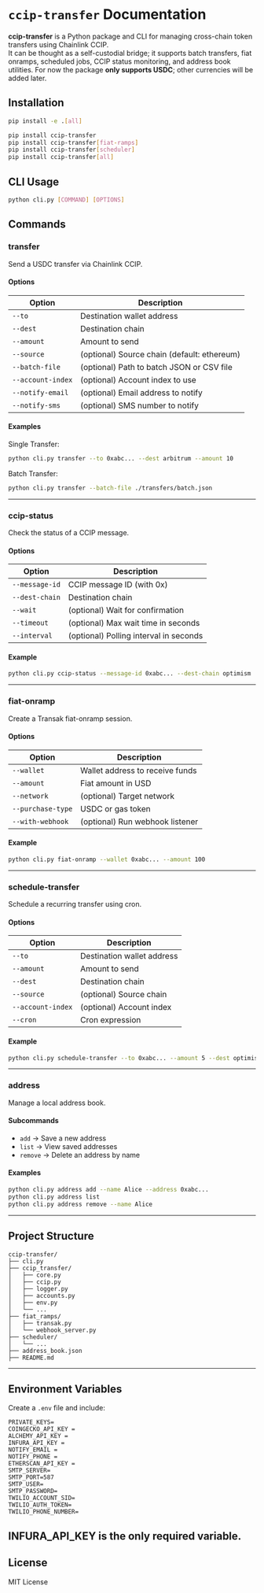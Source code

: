 # `ccip-transfer` Documentation

**ccip-transfer** is a Python package and CLI for managing cross-chain token transfers using Chainlink CCIP.  
It can be thought as a self-custodial bridge; it supports batch transfers, fiat onramps, scheduled jobs, CCIP status monitoring, and address book utilities.
For now the package **only supports USDC**; other currencies will be added later.

## Installation

```bash
pip install -e .[all]

pip install ccip-transfer
pip install ccip-transfer[fiat-ramps]
pip install ccip-transfer[scheduler]
pip install ccip-transfer[all]

```

## CLI Usage

```bash
python cli.py [COMMAND] [OPTIONS]
```

## Commands

### transfer

Send a USDC transfer via Chainlink CCIP.

#### Options

| Option            | Description                                 |
| ----------------- | ------------------------------------------- |
| `--to`            | Destination wallet address                  |
| `--dest`          | Destination chain                           |
| `--amount`        | Amount to send                              |
| `--source`        | (optional) Source chain (default: ethereum) |
| `--batch-file`    | (optional) Path to batch JSON or CSV file   |
| `--account-index` | (optional) Account index to use             |
| `--notify-email`  | (optional) Email address to notify          |
| `--notify-sms`    | (optional) SMS number to notify             |

#### Examples

Single Transfer:

```bash
python cli.py transfer --to 0xabc... --dest arbitrum --amount 10
```

Batch Transfer:

```bash
python cli.py transfer --batch-file ./transfers/batch.json
```

---

### ccip-status

Check the status of a CCIP message.

#### Options

| Option         | Description                            |
| -------------- | -------------------------------------- |
| `--message-id` | CCIP message ID (with 0x)              |
| `--dest-chain` | Destination chain                      |
| `--wait`       | (optional) Wait for confirmation       |
| `--timeout`    | (optional) Max wait time in seconds    |
| `--interval`   | (optional) Polling interval in seconds |

#### Example

```bash
python cli.py ccip-status --message-id 0xabc... --dest-chain optimism
```

---

### fiat-onramp

Create a Transak fiat-onramp session.

#### Options

| Option            | Description                     |
| ----------------- | ------------------------------- |
| `--wallet`        | Wallet address to receive funds |
| `--amount`        | Fiat amount in USD              |
| `--network`       | (optional) Target network       |
| `--purchase-type` | USDC or gas token               |
| `--with-webhook`  | (optional) Run webhook listener |

#### Example

```bash
python cli.py fiat-onramp --wallet 0xabc... --amount 100
```

---

### schedule-transfer

Schedule a recurring transfer using cron.

#### Options

| Option            | Description                |
| ----------------- | -------------------------- |
| `--to`            | Destination wallet address |
| `--amount`        | Amount to send             |
| `--dest`          | Destination chain          |
| `--source`        | (optional) Source chain    |
| `--account-index` | (optional) Account index   |
| `--cron`          | Cron expression            |

#### Example

```bash
python cli.py schedule-transfer --to 0xabc... --amount 5 --dest optimism --cron "0 9 * * *"
```

---

### address

Manage a local address book.

#### Subcommands

- `add` → Save a new address
- `list` → View saved addresses
- `remove` → Delete an address by name

#### Examples

```bash
python cli.py address add --name Alice --address 0xabc...
python cli.py address list
python cli.py address remove --name Alice
```

---

## Project Structure

```
ccip-transfer/
├── cli.py
├── ccip_transfer/
│   ├── core.py
│   ├── ccip.py
│   ├── logger.py
│   ├── accounts.py
│   ├── env.py
│   └── ...
├── fiat_ramps/
│   ├── transak.py
│   └── webhook_server.py
├── scheduler/
│   └── ...
├── address_book.json
├── README.md
```

---

## Environment Variables

Create a `.env` file and include:

```
PRIVATE_KEYS=
COINGECKO_API_KEY =
ALCHEMY_API_KEY =
INFURA_API_KEY =
NOTIFY_EMAIL =
NOTIFY_PHONE =
ETHERSCAN_API_KEY =
SMTP_SERVER=
SMTP_PORT=587
SMTP_USER=
SMTP_PASSWORD=
TWILIO_ACCOUNT_SID=
TWILIO_AUTH_TOKEN=
TWILIO_PHONE_NUMBER=
```

## INFURA_API_KEY is the only required variable.

## License

MIT License
